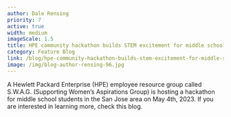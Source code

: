 ```yaml
---
author: Dale Rensing
priority: 7
active: true
width: medium
imageScale: 1.5
title: HPE community hackathon builds STEM excitement for middle school students
category: Feature Blog
link: /blog/hpe-community-hackathon-builds-stem-excitement-for-middle-school-students/
image: /img/blog-author-rensing-96.jpg
---
```

A Hewlett Packard Enterprise (HPE) employee resource group called S.W.A.G. (Supporting Women’s Aspirations Group) is hosting a hackathon for middle school students in the San Jose area on May 4th, 2023. If you are interested in learning more, check this blog.
